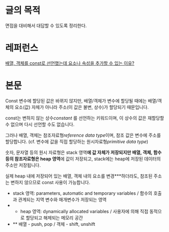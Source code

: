 # 글의 목적

면접을 대비해서 대답할 수 있도록 정리한다.

# 레퍼런스

[배열, 객체를 const로 선언했는데 요소나 속성을 추가할 수 있는 이유?](https://intothenight.tistory.com/15)

# 본문

Const 변수에 할당된 값은 바뀌지 않지만, 배열/객체가 변수에 할당될 때에는 배열/객체의 요소(값) 자체가 아니라 주소(이 값은 불변, 상수)가 할당되기 때문입니다.

const는 변하지 않는 상수*constant* 를 선언하는 키워드이며, 이 상수의 값은 재할당할 수 없으며 다시 선언할 수도 없습니다.

그러나 배열, 객체는 참조자료형*reference data type*이며, 참조 값은 변수에 주소를 할당합니다. (cf. 변수에 값을 직접 할당하는 원시자료형*primitive data type*)

숫자, 문자열 등의 원시 자료형은 stack 영역**에 값 자체가 저장되지만 배열, 객체, 함수 등의 참조자료형은 heap 영역**에 값이 저장되고, stack에는 heap에 저장된 데이터의 주소만 저장됩니다.

실제 heap 내에 저장되어 있는 배열, 객체 내의 요소를 변경***하더라도, 참조된 주소는 변하지 않으므로 const 사용이 가능합니다.

- stack 영역: parameters, automatic and temporary variables / 함수의 호출과 관계되는 지역 변수와 매개변수가 저장되는 영역
- * heap 영역: dynamically allocated variables / 사용자에 의해 직접 동적으로 할당되고 해제되는 메모리 공간
- ** 배열 - push, pop / 객체 - shift, unshift
